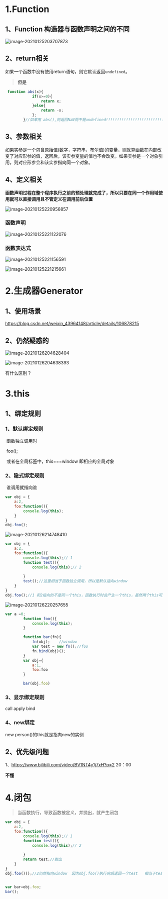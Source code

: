 # 1.Function 

## 	1、Function 构造器与函数声明之间的不同



![image-20210125203707873](C:\Users\78535\AppData\Roaming\Typora\typora-user-images\image-20210125203707873.png)





## 2、return相关

如果一个函数中没有使用return语句，则它默认返回`undefined`。

> **但是**

```javascript
 function abs(x){
            if(x>=0){
                return x;
            }else{
                return -x;
            };
        }//如果用 abs(),则返回NaN而不是undefined!!!!!!!!!!!!!!!!!!!!!!!!!!!!!
```

## 3、参数相关

如果实参是一个包含原始值(数字，字符串，布尔值)的变量，则就算函数在内部改变了对应形参的值，返回后，该实参变量的值也不会改变。如果实参是一个对象引用，则对应形参会和该实参指向同一个对象。



## 4、定义相关



**函数声明过程在整个程序执行之前的预处理就完成了，所以只要在同一个作用域使用就可以直接调用且不管定义在调用前后位置**

![image-20210125220956857](C:\Users\78535\AppData\Roaming\Typora\typora-user-images\image-20210125220956857.png)



### 函数声明

![image-20210125221122076](C:\Users\78535\AppData\Roaming\Typora\typora-user-images\image-20210125221122076.png)

### 函数表达式

![image-20210125221156591](C:\Users\78535\AppData\Roaming\Typora\typora-user-images\image-20210125221156591.png)

![image-20210125221215661](C:\Users\78535\AppData\Roaming\Typora\typora-user-images\image-20210125221215661.png)







# 2.生成器Generator

## 1、使用场景

https://blog.csdn.net/weixin_43964148/article/details/106878215

## 2、仍然疑惑的

![image-20210126204628404](C:\Users\78535\AppData\Roaming\Typora\typora-user-images\image-20210126204628404.png)

![image-20210126204638393](C:\Users\78535\Desktop\image-20210126204638393.png)

有什么区别？

# 3.this

## 1、绑定规则

### 	1、默认绑定规则  

​		函数独立调用时

​		foo();

​		或者在全局标签中，this===window 即相应的全局对象

### 	2、隐式绑定规则

​		谁调用就指向谁

```javascript
var obj = {
    a:2,
    foo:function(){
        console.log(this);
    }
}
obj.foo();
```

![image-20210126214748410](C:\Users\78535\AppData\Roaming\Typora\typora-user-images\image-20210126214748410.png)



```javascript
var obj = {
    a:2,
    foo:function(){
        console.log(this);// 1
        function test(){
        	console.log(this);// 2
		
        }
        test();//这里相当于函数独立调用，所以是默认指向window  
    }
}
obj.foo();//1 和2指向的不是同一个this，函数执行时会产生一个this，虽然两个this可能会指向同一个对象，但不会相同

```



![image-20210126220257655](C:\Users\78535\AppData\Roaming\Typora\typora-user-images\image-20210126220257655.png)

```javascript
var a =0;
        function foo(){
            console.log(this);
        }

        function bar(fn){
            fn(obj);	//window
            var test = new fn();//foo
            fn.bind(obj)();
        }
        var obj={
            a:1,
            foo:foo
        }

        bar(obj.foo)
```







### 3、显示绑定规则

call apply bind

### 4、new绑定



new person()的this就是指向new的实例





## 2、优先级问题

1、https://www.bilibili.com/video/BV1NT4y1j7xH?p=2   20：00

**不懂**

# 4.闭包

> 当函数执行，导致函数被定义，并抛出，就产生闭包



```javascript
var obj = {
    a:2,
    foo:function(){
        console.log(this);// 1
        function test(){
        	console.log(this);// 2
		
        }
        return test;//抛出 
    }
}
obj.foo()();//2仍然指向window  因为obj.foo()执行完后返回一个test   相当于test(); 又是独立调用


var bar=obj.foo;
bar();
```

